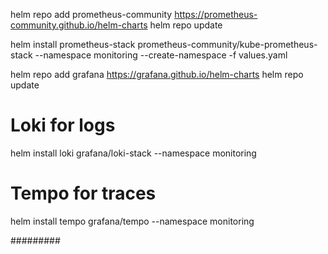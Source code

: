 helm repo add prometheus-community https://prometheus-community.github.io/helm-charts
helm repo update

helm install prometheus-stack prometheus-community/kube-prometheus-stack --namespace monitoring --create-namespace -f values.yaml



helm repo add grafana https://grafana.github.io/helm-charts
helm repo update

# Loki for logs
helm install loki grafana/loki-stack --namespace monitoring

# Tempo for traces
helm install tempo grafana/tempo --namespace monitoring


#########
